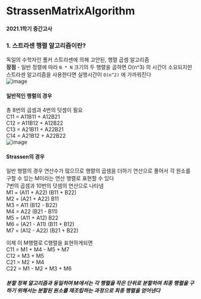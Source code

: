 # StrassenMatrixAlgorithm
#### 2021.1학기 중간고사
### 1. 스트라센 행렬 알고리즘이란?
독일의 수학자인 폴커 스트라센에 의해 고안된, 행렬 곱셈 알고리즘\
**장점** - 일반 정렬에 따라 ``N * N`` 크기의 두 행렬을 곱하면 O(n^3) 의 시간이 소요되지만 스트라센 알고리즘을 사용한다면 실행시간이 ``O(n^2)`` 에 가까워진다\
![image](https://user-images.githubusercontent.com/80522538/205192050-05026682-d343-4129-a7c7-289b4be24f3a.png)


#### 일반적인 행렬의 경우
총 8번의 곱셈과 4번의 덧셈이 필요 \
 C11 = A11B11 + A12B21 \
 C12 = A11B12 + A12B22 \
 C13 = A21B11 + A22B21 \
 C14 = A21B12 + A22B22 \
![image](https://user-images.githubusercontent.com/80522538/205192091-fb285f46-fdd3-44d7-ac60-c4649cb72dbf.png)


#### Strassen의 경우
일반 행렬의 경우 연산수가 많으므로 행렬의 곱셈을 더하기 연산으로 풀어서 각 원소를 구할 수 있는 M이라는 연산 행렬로 표현할 수 있다 \
7번의 곱셈과 10번의 덧셈의 연산으로 나타냄\
M1 = (A11 + A22) (B11 + B22) \
M2 = (A21 + A22) B11 \
M3 = A11 (B12 - B22) \
M4 = A22 (B21 - B11) \
M5 = (A11 + A12) B22 \
M6 = (A21 - A11) (B11 + B12) \
M7 = (A12 - A22) (B21 + B22) 

이제 이 M행렬로 C행렬을 표현하게되면 \
 C11 = M1 + M4 - M5 + M7 \
 C12 = M3 + M5 \
 C21 = M2 + M4 \
 C22 = M1 - M2 + M3 + M6 
##### 분할 정복 알고리즘과 동일하며 M에서는 각 행렬을 작은 단위로 분할하며 최종 행렬을 구하기 위해서는 분할된 원소를 재조립하는 과정으로 최종 행렬을 얻어낸다
